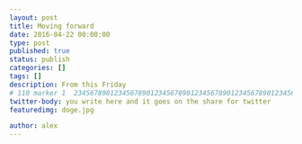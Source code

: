 ```yaml
---
layout: post
title: Moving forward
date: 2016-04-22 00:00:00
type: post
published: true
status: publish
categories: []
tags: []
description: From this Friday
# 110 marker 1  234567890123456789012345678901234567890123456789012345678901234567890123456789012345678901234567890123456789
twitter-body: you write here and it goes on the share for twitter
featuredimg: doge.jpg

author: alex
---
```



